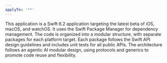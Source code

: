 ```yaml
---
applyTo: '**'
---
```

This application is a Swift 6.2 application targeting the latest beta of iOS, macOS, and watchOS. It uses the Swift Package Manager for dependency management. The code is organized into a modular structure, with separate packages for each platform target. Each package follows the Swift API design guidelines and includes unit tests for all public APIs. The architecture follows an agentic AI modular design, using protocols and generics to promote code reuse and flexibility.